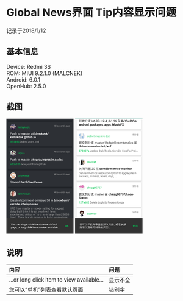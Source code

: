 # Global News界面 Tip内容显示问题

记录于2018/1/12</br>

## 基本信息

Device: Redmi 3S</br>
ROM: MIUI 9.2.1.0 (MALCNEK)</br>
Android: 6.0.1</br>
OpenHub: 2.5.0</br>

## 截图

<img src="https://github.com/pzhlkj6612/OpenHubIssuesRelated/blob/master/Tip-In-GlobalNews/20180112163018_com.thirtydegreesray.openhub_GlobalNews_ENG.png" width = "35%"/>
<img src="https://github.com/pzhlkj6612/OpenHubIssuesRelated/blob/master/Tip-In-GlobalNews/20180112164530_com.thirtydegreesray.openhub_GlobalNews_CHS.png" width = "35%"/>

## 说明

| 内容 | 问题 |
| :- | :- |
| ...or long click item to view available... | 显示不全 |
| 您可以“单机”列表查看默认页面 | 错别字 |

